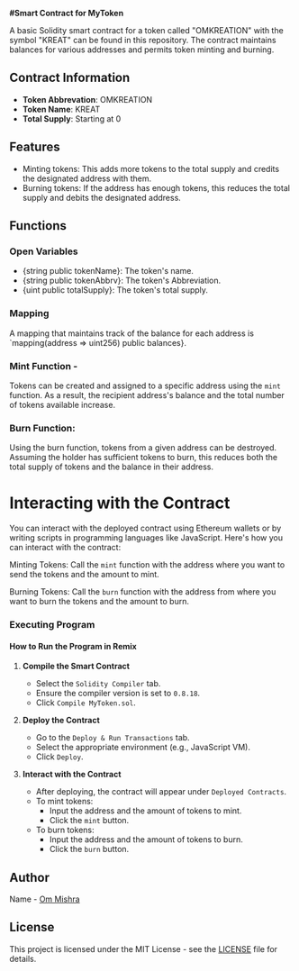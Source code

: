 **#Smart Contract for MyToken**

A basic Solidity smart contract for a token called "OMKREATION" with the symbol "KREAT" can be found in this repository. The contract maintains balances for various addresses and permits token minting and burning.

## Contract Information

- **Token Abbrevation**: OMKREATION
- **Token Name**: KREAT
- **Total Supply**: Starting at 0

## Features

- Minting tokens: This adds more tokens to the total supply and credits the designated address with them.
- Burning tokens: If the address has enough tokens, this reduces the total supply and debits the designated address.

## Functions

### Open Variables

- {string public tokenName}: The token's name.
- {string public tokenAbbrv}: The token's Abbreviation.
- {uint public totalSupply}: The token's total supply.

### Mapping

A mapping that maintains track of the balance for each address is `mapping(address => uint256) public balances}.

### Mint Function - 

Tokens can be created and assigned to a specific address using the `mint` function. As a result, the recipient address's balance and the total number of tokens available increase.

### Burn Function: 

Using the burn function, tokens from a given address can be destroyed. Assuming the holder has sufficient tokens to burn, this reduces both the total supply of tokens and the balance in their address.

# Interacting with the Contract
You can interact with the deployed contract using Ethereum wallets or by writing scripts in programming languages like JavaScript. Here's how you can interact with the contract:

Minting Tokens: Call the `mint` function with the address where you want to send the tokens and the amount to mint.

Burning Tokens: Call the `burn` function with the address from where you want to burn the tokens and the amount to burn.


### Executing Program

#### How to Run the Program in Remix
1. **Compile the Smart Contract**
   - Select the `Solidity Compiler` tab.
   - Ensure the compiler version is set to `0.8.18`.
   - Click `Compile MyToken.sol`.

2. **Deploy the Contract**
   - Go to the `Deploy & Run Transactions` tab.
   - Select the appropriate environment (e.g., JavaScript VM).
   - Click `Deploy`.

3. **Interact with the Contract**
   - After deploying, the contract will appear under `Deployed Contracts`.
   - To mint tokens:
     - Input the address and the amount of tokens to mint.
     - Click the `mint` button.
   - To burn tokens:
     - Input the address and the amount of tokens to burn.
     - Click the `burn` button.

## Author

Name - [Om Mishra](ommishra03)

## License

This project is licensed under the MIT License - see the [LICENSE](LICENSE) file for details.


